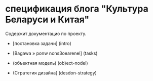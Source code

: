 # спецификация блога "Культура Беларуси и Китая"

Содержит документацио по проекту.

* [постановка задачи] (intro)

* [Bagawa » ponw nons3oearenel] (tasks)

* (объектная модель) (ob)ect-nodel)

* (Стратегия дизайна] (desdon-strategy)